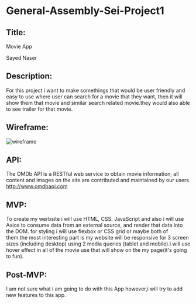 # General-Assembly-Sei-Project1

## Title: 
Movie App

Sayed Naser
## Description: 
For this project i want to make somethings that would be user friendly and easy to use where user can search for a movie that they want, then it will show them that movie and similar search related movie.they would also able to see trailer for that movie.

## Wireframe:

![wireframe](https://imgur.com/SCVtTLN.jpg)


## API: 
The OMDb API is a RESTful web service to obtain movie information, all content and images on the site are contributed and maintained by our users. http://www.omdbapi.com

## MVP: 
To create my werbsite i will use HTML, CSS. JavaScript and also i will use Axios to consume data from an external source, and render that data into the DOM. for styling i will use flexbox or CSS grid or maybe both of them.the most interesting part is my website will be  responsive for 3 screen sizes (including desktop) using 2 media queries (tablet and mobile).i will use hover effect in all of the movie use that will show on the my page(it's going to fun). 


## Post-MVP:
I am not sure what i am going to do with this App however,i will try to add new features to this app.